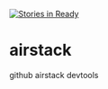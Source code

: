 [![Stories in Ready](https://badge.waffle.io/someroman/airstack.png?label=ready&title=Ready)](https://waffle.io/someroman/airstack?utm_source=badge)
# airstack
github airstack devtools
